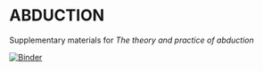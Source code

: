 # ABDUCTION
Supplementary materials for *The theory and practice of abduction*

[![Binder](https://mybinder.org/badge_logo.svg)](https://mybinder.org/v2/gh/IgorDouven/ABDUCTION/master)
